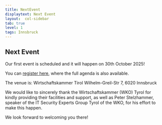 ```yaml
---
title: NextEvent
displaytext: Next Event
layout:  col-sidebar
tab: true
level: 1
tags: Innsbruck
---
```


## Next Event

Our first event is scheduled and it will happen on 30th October 2025!

You can [register here](http://veranstaltung.wktirol.at/27663), where the full agenda is also available.

The venue is:
Wirtschaftskammer Tirol
Wilhelm-Greil-Str 7, 6020 Innsbruck

We would like to sincerely thank the Wirtschaftskammer (WKO) Tyrol for kindly providing their facilities and support, as well as Peter Stelzhammer, speaker of the IT Security Experts Group Tyrol of the WKO, for his effort to make this happen.

We look forward to welcoming you there!
